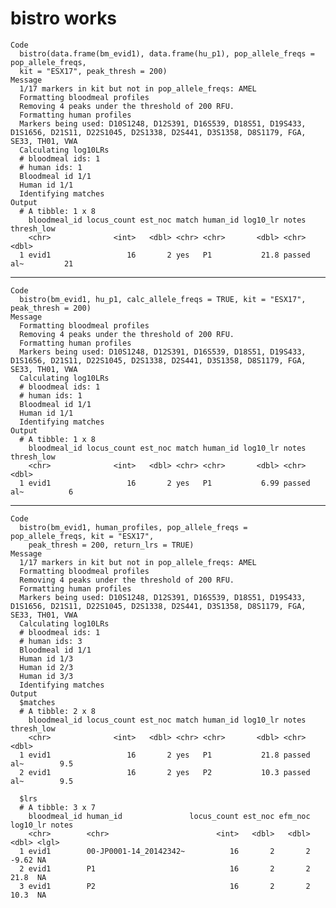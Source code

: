 # bistro works

    Code
      bistro(data.frame(bm_evid1), data.frame(hu_p1), pop_allele_freqs = pop_allele_freqs,
      kit = "ESX17", peak_thresh = 200)
    Message
      1/17 markers in kit but not in pop_allele_freqs: AMEL
      Formatting bloodmeal profiles
      Removing 4 peaks under the threshold of 200 RFU.
      Formatting human profiles
      Markers being used: D10S1248, D12S391, D16S539, D18S51, D19S433, D1S1656, D21S11, D22S1045, D2S1338, D2S441, D3S1358, D8S1179, FGA, SE33, TH01, VWA
      Calculating log10LRs
      # bloodmeal ids: 1
      # human ids: 1
      Bloodmeal id 1/1
      Human id 1/1
      Identifying matches
    Output
      # A tibble: 1 x 8
        bloodmeal_id locus_count est_noc match human_id log10_lr notes      thresh_low
        <chr>              <int>   <dbl> <chr> <chr>       <dbl> <chr>           <dbl>
      1 evid1                 16       2 yes   P1           21.8 passed al~         21

---

    Code
      bistro(bm_evid1, hu_p1, calc_allele_freqs = TRUE, kit = "ESX17", peak_thresh = 200)
    Message
      Formatting bloodmeal profiles
      Removing 4 peaks under the threshold of 200 RFU.
      Formatting human profiles
      Markers being used: D10S1248, D12S391, D16S539, D18S51, D19S433, D1S1656, D21S11, D22S1045, D2S1338, D2S441, D3S1358, D8S1179, FGA, SE33, TH01, VWA
      Calculating log10LRs
      # bloodmeal ids: 1
      # human ids: 1
      Bloodmeal id 1/1
      Human id 1/1
      Identifying matches
    Output
      # A tibble: 1 x 8
        bloodmeal_id locus_count est_noc match human_id log10_lr notes      thresh_low
        <chr>              <int>   <dbl> <chr> <chr>       <dbl> <chr>           <dbl>
      1 evid1                 16       2 yes   P1           6.99 passed al~          6

---

    Code
      bistro(bm_evid1, human_profiles, pop_allele_freqs = pop_allele_freqs, kit = "ESX17",
        peak_thresh = 200, return_lrs = TRUE)
    Message
      1/17 markers in kit but not in pop_allele_freqs: AMEL
      Formatting bloodmeal profiles
      Removing 4 peaks under the threshold of 200 RFU.
      Formatting human profiles
      Markers being used: D10S1248, D12S391, D16S539, D18S51, D19S433, D1S1656, D21S11, D22S1045, D2S1338, D2S441, D3S1358, D8S1179, FGA, SE33, TH01, VWA
      Calculating log10LRs
      # bloodmeal ids: 1
      # human ids: 3
      Bloodmeal id 1/1
      Human id 1/3
      Human id 2/3
      Human id 3/3
      Identifying matches
    Output
      $matches
      # A tibble: 2 x 8
        bloodmeal_id locus_count est_noc match human_id log10_lr notes      thresh_low
        <chr>              <int>   <dbl> <chr> <chr>       <dbl> <chr>           <dbl>
      1 evid1                 16       2 yes   P1           21.8 passed al~        9.5
      2 evid1                 16       2 yes   P2           10.3 passed al~        9.5
      
      $lrs
      # A tibble: 3 x 7
        bloodmeal_id human_id               locus_count est_noc efm_noc log10_lr notes
        <chr>        <chr>                        <int>   <dbl>   <dbl>    <dbl> <lgl>
      1 evid1        00-JP0001-14_20142342~          16       2       2    -9.62 NA   
      2 evid1        P1                              16       2       2    21.8  NA   
      3 evid1        P2                              16       2       2    10.3  NA   
      

